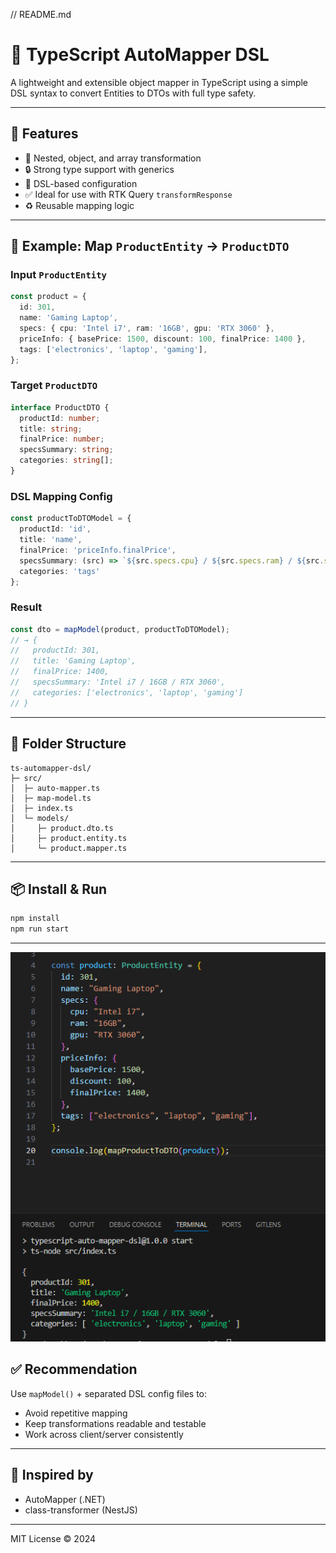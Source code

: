 // README.md

# 🔄 TypeScript AutoMapper DSL

A lightweight and extensible object mapper in TypeScript using a simple DSL syntax to convert Entities to DTOs with full type safety.

---

## 🚀 Features

- 🔁 Nested, object, and array transformation
- 🔒 Strong type support with generics
- 🧠 DSL-based configuration
- ✅ Ideal for use with RTK Query `transformResponse`
- ♻️ Reusable mapping logic

---

## 🧪 Example: Map `ProductEntity` → `ProductDTO`

### Input `ProductEntity`
```ts
const product = {
  id: 301,
  name: 'Gaming Laptop',
  specs: { cpu: 'Intel i7', ram: '16GB', gpu: 'RTX 3060' },
  priceInfo: { basePrice: 1500, discount: 100, finalPrice: 1400 },
  tags: ['electronics', 'laptop', 'gaming'],
};
```

### Target `ProductDTO`
```ts
interface ProductDTO {
  productId: number;
  title: string;
  finalPrice: number;
  specsSummary: string;
  categories: string[];
}
```

### DSL Mapping Config
```ts
const productToDTOModel = {
  productId: 'id',
  title: 'name',
  finalPrice: 'priceInfo.finalPrice',
  specsSummary: (src) => `${src.specs.cpu} / ${src.specs.ram} / ${src.specs.gpu}`,
  categories: 'tags'
};
```

### Result
```ts
const dto = mapModel(product, productToDTOModel);
// → {
//   productId: 301,
//   title: 'Gaming Laptop',
//   finalPrice: 1400,
//   specsSummary: 'Intel i7 / 16GB / RTX 3060',
//   categories: ['electronics', 'laptop', 'gaming']
// }
```

---

## 📁 Folder Structure
```
ts-automapper-dsl/
├─ src/
│  ├─ auto-mapper.ts
│  ├─ map-model.ts
│  ├─ index.ts
│  └─ models/
│     ├─ product.dto.ts
│     ├─ product.entity.ts
│     └─ product.mapper.ts
```

---

## 📦 Install & Run

```bash
npm install
npm run start
```

---

![alt text](image.png)

## ✅ Recommendation

Use `mapModel()` + separated DSL config files to:
- Avoid repetitive mapping
- Keep transformations readable and testable
- Work across client/server consistently

---

## 📌 Inspired by
- AutoMapper (.NET)
- class-transformer (NestJS)

---

MIT License © 2024
